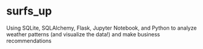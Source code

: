 # surfs_up
Using SQLite, SQLAlchemy, Flask, Jupyter Notebook, and Python to analyze weather patterns (and visualize the data!) and make business recommendations

